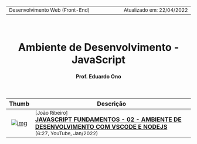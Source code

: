 <table>
<tr>
<td align="left" width="8000">
    <small>Desenvolvimento Web (Front-End)</small>
</td>
<td align="right">
    <small>Atualizado&nbsp;em:&nbsp;22/04/2022</small>
</td>
</tr>
</table>

<br>

<h1 align="center">
Ambiente de Desenvolvimento - JavaScript
</h1>
<h4 align="center">
Prof. Eduardo Ono
</h4>

<br>

| Thumb | Descrição |
| :-: | --- |
| [![img](https://img.youtube.com/vi/6X9KSuZHaxo/default.jpg)](https://www.youtube.com/watch?v=6X9KSuZHaxo) | <sup>[João Ribeiro]</sup><br>[__JAVASCRIPT FUNDAMENTOS - 02 - AMBIENTE DE DESENVOLVIMENTO COM VSCODE E NODEJS__](https://www.youtube.com/watch?v=6X9KSuZHaxo)<br><sub>(6:27, YouTube, Jan/2022)</sub>

<br>
